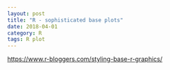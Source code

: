 ```yaml
---
layout: post
title: "R - sophisticated base plots"
date: 2018-04-01
category: R
tags: R plot
---
```


https://www.r-bloggers.com/styling-base-r-graphics/
